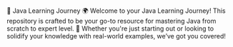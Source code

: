 🚀 Java Learning Journey 🌍
Welcome to your Java Learning Journey! This repository is crafted to be your go-to resource for mastering Java from scratch to expert level. 🌱 Whether you're just starting out or looking to solidify your knowledge with real-world examples, we’ve got you covered!
